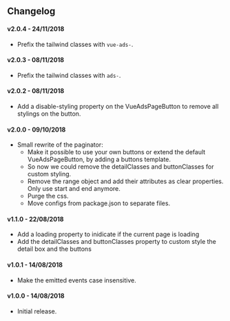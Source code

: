 ## Changelog

#### v2.0.4 - 24/11/2018

- Prefix the tailwind classes with `vue-ads-`.

#### v2.0.3 - 08/11/2018

- Prefix the tailwind classes with `ads-`.

#### v2.0.2 - 08/11/2018

- Add a disable-styling property on the VueAdsPageButton to remove all stylings on the button.

#### v2.0.0 - 09/10/2018

- Small rewrite of the paginator:
    - Make it possible to use your own buttons or extend the default VueAdsPageButton, by adding a buttons template.
    - So now we could remove the detailClasses and buttonClasses for custom styling.
    - Remove the range object and add their attributes as clear properties. Only use start and end anymore.
    - Purge the css.
    - Move configs from package.json to separate files.

#### v1.1.0 - 22/08/2018

- Add a loading property to inidicate if the current page is loading
- Add the detailClasses and buttonClasses property to custom style the detail box and the buttons

#### v1.0.1 - 14/08/2018

- Make the emitted events case insensitive.

#### v1.0.0 - 14/08/2018

- Initial release.
